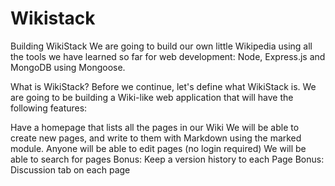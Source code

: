 Wikistack
=========

Building WikiStack
We are going to build our own little Wikipedia using all the tools we have learned so far for web development: Node, Express.js and MongoDB using Mongoose.

What is WikiStack?
Before we continue, let's define what WikiStack is. We are going to be building a Wiki-like web application that will have the following features:

Have a homepage that lists all the pages in our Wiki
We will be able to create new pages, and write to them with Markdown using the marked module.
Anyone will be able to edit pages (no login required)
We will be able to search for pages
Bonus: Keep a version history to each Page
Bonus: Discussion tab on each page

